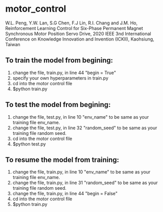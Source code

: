 # motor_control

W.L. Peng, Y.W. Lan, S.G Chen, F.J Lin, R.I. Chang and J.M. Ho, Reinforcement Learning Control for Six-Phase Permanent Magnet Synchronous Motor Position Servo Drive, 2020 IEEE 3nd International Conference on Knowledge Innovation and Invention (ICKII), Kaohsiung, Taiwan

## To train the model from begining:
1. change the file, train.py, in line 44 "begin = True"
2. specify your own hyperparameters in train.py
3. cd into the motor control file
4. $python train.py

## To test the model from begining:
1. change the file, test.py, in line 10 "env_name" to be same as your training file env_name.
2. change the file, test.py, in line 32 "random_seed" to be same as your training file random seed.
3. cd into the motor control file
4. $python test.py

## To resume the model from training:
1. change the file, train.py, in line 10 "env_name" to be same as your training file env_name.
2. change the file, train.py, in line 31 "random_seed" to be same as your training file random seed.
3. change the file, train.py, in line 44 "begin = False"
4. cd into the motor control file
5. $python train.py
